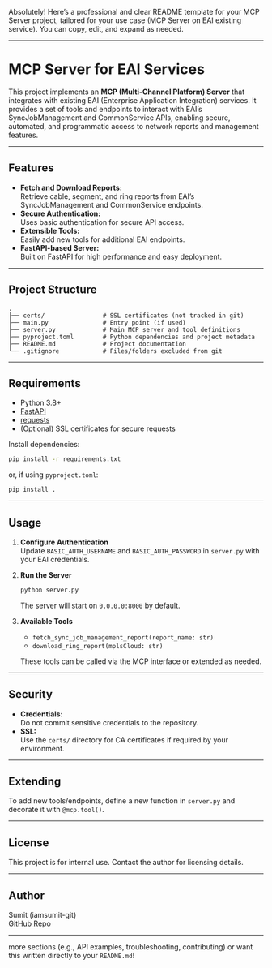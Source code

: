 Absolutely! Here’s a professional and clear README template for your MCP Server project, tailored for your use case (MCP Server on EAI existing service). You can copy, edit, and expand as needed.

---

# MCP Server for EAI Services

This project implements an **MCP (Multi-Channel Platform) Server** that integrates with existing EAI (Enterprise Application Integration) services. It provides a set of tools and endpoints to interact with EAI’s SyncJobManagement and CommonService APIs, enabling secure, automated, and programmatic access to network reports and management features.

---

## Features

- **Fetch and Download Reports:**  
  Retrieve cable, segment, and ring reports from EAI’s SyncJobManagement and CommonService endpoints.
- **Secure Authentication:**  
  Uses basic authentication for secure API access.
- **Extensible Tools:**  
  Easily add new tools for additional EAI endpoints.
- **FastAPI-based Server:**  
  Built on FastAPI for high performance and easy deployment.

---

## Project Structure

```
.
├── certs/                # SSL certificates (not tracked in git)
├── main.py               # Entry point (if used)
├── server.py             # Main MCP server and tool definitions
├── pyproject.toml        # Python dependencies and project metadata
├── README.md             # Project documentation
└── .gitignore            # Files/folders excluded from git
```

---

## Requirements

- Python 3.8+
- [FastAPI](https://fastapi.tiangolo.com/)
- [requests](https://docs.python-requests.org/)
- (Optional) SSL certificates for secure requests

Install dependencies:
```sh
pip install -r requirements.txt
```
or, if using `pyproject.toml`:
```sh
pip install .
```

---

## Usage

1. **Configure Authentication**  
   Update `BASIC_AUTH_USERNAME` and `BASIC_AUTH_PASSWORD` in `server.py` with your EAI credentials.

2. **Run the Server**
   ```sh
   python server.py
   ```
   The server will start on `0.0.0.0:8000` by default.

3. **Available Tools**
   - `fetch_sync_job_management_report(report_name: str)`
   - `download_ring_report(mplsCloud: str)`

   These tools can be called via the MCP interface or extended as needed.

---

## Security

- **Credentials:**  
  Do not commit sensitive credentials to the repository.
- **SSL:**  
  Use the `certs/` directory for CA certificates if required by your environment.

---

## Extending

To add new tools/endpoints, define a new function in `server.py` and decorate it with `@mcp.tool()`.

---

## License

This project is for internal use. Contact the author for licensing details.

---

## Author

Sumit (iamsumit-git)  
[GitHub Repo](https://github.com/iamsumit-git/eai_mcp)

---
 more sections (e.g., API examples, troubleshooting, contributing) or want this written directly to your `README.md`!